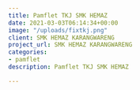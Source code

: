 ```yaml
---
title: Pamflet TKJ SMK HEMAZ
date: 2021-03-03T06:14:34+00:00
image: "/uploads/fixtkj.png"
client: SMK HEMAZ KARANGWARENG
project_url: SMK HEMAZ KARANGWARENG
categories:
- pamflet
description: Pamflet TKJ SMK HEMAZ

---
```

